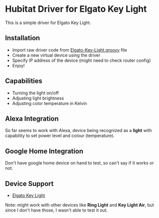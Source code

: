 # Hubitat Driver for Elgato Key Light

This is a simple driver for Elgato Key Light.

## Installation

* Import raw driver code from [Elgato-Key-Light.groovy](https://raw.githubusercontent.com/ktriponis/Hubitat-Elgato-Key-Light/main/Elgato-Key-Light.groovy) file
* Create a new virtual device using the driver
* Specify IP address of the device (might need to check router config)
* Enjoy!

## Capabilities

* Turning the light on/off
* Adjusting light brightness
* Adjusting color temperature in Kelvin

## Alexa Integration

So far seems to work with Alexa, device being recognized as a **light** with capability to set power level and colour (temperature).

## Google Home Integration

Don't have google home device on hand to test, so can't say if it works or not.

## Device Support

* [Elgato Key Light](https://www.elgato.com/en/key-light)

Note: might work with other devices like **Ring Light** and **Key Light Air**, but since I don't have those, I wasn't able to test it out.
